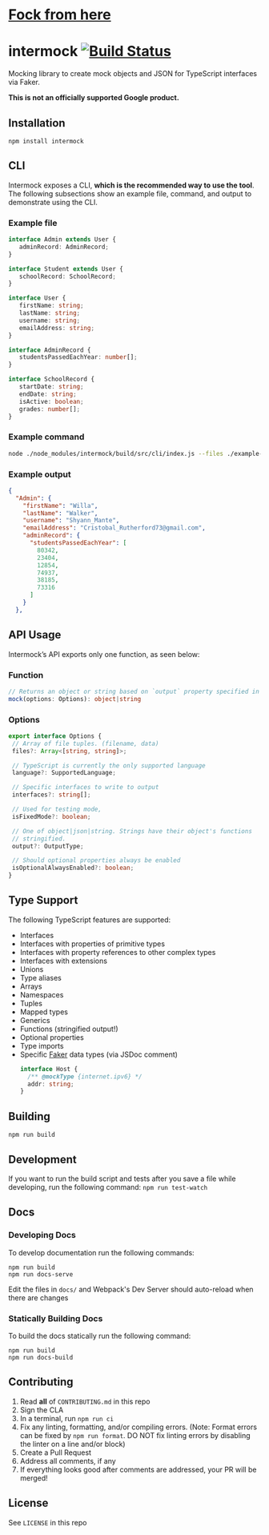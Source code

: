 # [Fock from here](https://travis-ci.org/google/intermock)

# intermock [![Build Status](https://api.travis-ci.org/google/intermock.svg?branch=master)](https://travis-ci.org/google/intermock)
Mocking library to create mock objects and JSON for TypeScript interfaces via Faker.

**This is not an officially supported Google product.**

## Installation
```
npm install intermock
```

## CLI
Intermock exposes a CLI, **which is the recommended way to use the tool**. The following subsections show an example file, command, and output to demonstrate using the CLI.

### Example file
```typescript
interface Admin extends User {
   adminRecord: AdminRecord;
}

interface Student extends User {
   schoolRecord: SchoolRecord;
}

interface User {
   firstName: string;
   lastName: string;
   username: string;
   emailAddress: string;
}

interface AdminRecord {
   studentsPassedEachYear: number[];
}

interface SchoolRecord {
   startDate: string;
   endDate: string;
   isActive: boolean;
   grades: number[];
}
```

### Example command
```bash
node ./node_modules/intermock/build/src/cli/index.js --files ./example-file.ts --interfaces "Admin"
```

### Example output
```json
{
  "Admin": {
    "firstName": "Willa",
    "lastName": "Walker",
    "username": "Shyann_Mante",
    "emailAddress": "Cristobal_Rutherford73@gmail.com",
    "adminRecord": {
      "studentsPassedEachYear": [
        80342,
        23404,
        12854,
        74937,
        38185,
        73316
      ]
    }
  },
```

## API Usage
Intermock’s API exports only one function, as seen below:

### Function
```typescript
// Returns an object or string based on `output` property specified in `Options`
mock(options: Options): object|string
```

### Options
```typescript
export interface Options {
 // Array of file tuples. (filename, data)
 files?: Array<[string, string]>;

 // TypeScript is currently the only supported language
 language?: SupportedLanguage;

 // Specific interfaces to write to output
 interfaces?: string[];

 // Used for testing mode,
 isFixedMode?: boolean;

 // One of object|json|string. Strings have their object's functions
 // stringified.
 output?: OutputType;

 // Should optional properties always be enabled
 isOptionalAlwaysEnabled?: boolean;
}
```

## Type Support
The following TypeScript features are supported:
- Interfaces
- Interfaces with properties of primitive types
- Interfaces with property references to other complex types
- Interfaces with extensions
- Unions
- Type aliases
- Arrays
- Namespaces
- Tuples
- Mapped types
- Generics
- Functions (stringified output!)
- Optional properties
- Type imports
- Specific [Faker](https://github.com/faker-js/faker/#-modules) data types (via JSDoc comment)
  ```ts
  interface Host {
    /** @mockType {internet.ipv6} */
    addr: string;
  }
  ```


## Building
`npm run build`

## Development
If you want to run the build script and tests after you save a file while developing,
run the following command:
`npm run test-watch`

## Docs
### Developing Docs
To develop documentation run the following commands:
```
npm run build
npm run docs-serve
```

Edit the files in `docs/` and Webpack's Dev Server should auto-reload when there are changes

### Statically Building Docs
To build the docs statically run the following command:
```
npm run build
npm run docs-build
```

## Contributing
1. Read **all** of `CONTRIBUTING.md` in this repo
1. Sign the CLA
1. In a terminal, run `npm run ci`
1. Fix any linting, formatting, and/or compiling errors. (Note: Format errors can be fixed by `npm run format`. DO NOT fix linting errors by disabling the linter on a line and/or block)
1. Create a Pull Request
1. Address all comments, if any
1. If everything looks good after comments are addressed, your PR will be merged!

## License
See `LICENSE` in this repo
